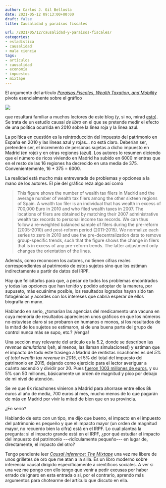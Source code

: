 ```yaml
---
author: Carlos J. Gil Bellosta
date: 2021-05-12 09:13:00+00:00
draft: false
title: Causalidad y paraísos fiscales

url: /2021/05/12/causalidad-y-paraisos-fiscales/
categories:
- estadística
- causalidad
- mala ciencia
tags:
- artículos
- causalidad
- economía
- impuestos
- mixtape
---
```


El argumento del artículo _[Paraísos Fiscales, Wealth Taxation, and Mobility](https://papers.ssrn.com/sol3/papers.cfm?abstract_id=3676031)_ pivota esencialmente sobre el gráfico

![](/wp-uploads/2021/05/causalidad_patrimonio_madrid.png)

que resultará familiar a muchos lectores de este blog (y, si no, mirad [esto](https://www.datanalytics.com/tag/causalimpact/)). Se trata de un estudio causal _de libro_ en el que se pretende medir el efecto de una política ocurrida en 2010 sobre la línea roja y la línea azul.

La política en cuestión es la reintroducción del impuesto del patrimonio en España en 2010 y las líneas azul y rojas... no está claro. Deberían ser, pretenden ser, el incremento de personas sujetas a dicho impuesto en Madrid (en rojo) y en otras regiones (azul). Los autores lo resumen diciendo que el número de ricos viviendo en Madrid ha subido en 6000 mientras que en el resto de las 16 regiones ha decrecido en una media de 375. Convenientemente, 16 * 375 = 6000.

La realidad está mucho más entreverada de problemas y opciones a la mano de los autores. El pie del gráfico reza algo así como

>This figure shows the number of wealth tax filers in Madrid and the average number of wealth tax filers among the other sixteen regions of Spain. A wealth tax filer is an individual that has wealth in excess of 700,000 Euro in 2010 and who filed wealth taxes in 2007. The locations of filers are obtained by matching their 2007 administrative wealth tax records to personal income tax records. We can thus follow a re-weighted balanced sample of filers during the pre-reform (2005-2010) and post-reform period (2011-2015). We normalize each series to zero in 2010 and use the pre-decentralization data to remove group-specific trends, such that the figure shows the change in filers that is in excess of any pre-reform trends. The latter adjustment only changes the orientation of the lines.

Además, como reconocen los autores, no tienen cifras reales correspondientes al patrimonio de estos sujetos sino que los estiman indirectamente a partir de datos del IRPF.

Hay que felicitarlos para que, a pesar de todos los problemas encontrados y todas las opciones que han tenido y podido adoptar de la manera, por supuseto, más ecuánime posible, los resultados logrados hayan sido tan fotogénicos y acordes con los intereses que cabría esperar de ellos biografía en mano.

Hablando en serio, ¿tomarían las agencias del medicamento una vacuna en cuya memoria de resultados apareciesen unos gráficos en que los números no estuviese claro si se probaron en humanos o monos, si los resultados de la mitad de los sujetos se estimaron, si de una buena parte del grupo de control nunca más se supo, etc.? ¡Venga!

Una sección muy relevante del artículo es la 5.2, donde se describen las _revenue simulations_ (¡eh, al menos, las llaman simulaciones!) y estiman que el impacto de todo este trasiego a Madrid de rentistas ricachones es del _5% of total wealth tax revenue in 2015_, el 5% del total del impuesto del patrimonio en 2015, dejando como ejercicio para el lector averiguar a cuánto ascendió y dividir por 20. Pues [fueron 1003 millones de euros](https://www.bankinter.com/blog/finanzas-personales/recaudacion-impuesto-patrimonio-comunidades-autonomas-espana-lista), y su 5% son 50 millones, básicamente un orden de magnitud y pico por debajo de mi nivel de atención.

Se ve que 6k ricachones vinieron a Madrid para ahorrase entre ellos 8k euros al año de media, 700 euros al mes, mucho menos de lo que pagarán de más en Madrid por vivir la mitad de bien que en su provincia.

¿En serio?

Hablando de esto con un tipo, me dijo que bueno, el impacto en el impuesto del patrimonio es pequeño y que el impacto mayor (un orden de magnitud mayor, no recuerdo bien la cifra) está en el IRPF. Lo cual plantea la pregunta: si el impacto grande está en el IRPF, ¿por qué estudiar el impacto del impuesto del patrimonio ---ridículamente pequeño--- en lugar de, directamente, el impacto del otro?

Tengo pendiente leer _[Causal Inference: The Mixtape](https://mixtape.scunning.com/)_ una vez me libere de unos grilletes de oro que me atan a la silla. Es un libro moderno sobre inferencia causal dirigido específicamente a científicos sociales. A ver si una vez me pongo con ello tengo que venir a pedir excusas por haber errado de ignaro en esta entrada o si, por el contrario, aprendo más argumentos para chotearme del artículo que discuto en ella.
